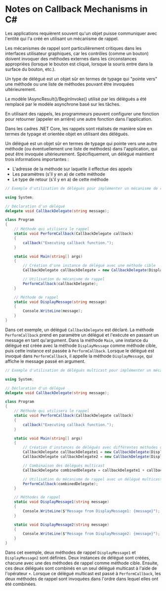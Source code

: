 # Notes on Callback Mechanisms in C#

Les applications requièrent souvent qu'un objet puisse communiquer avec l'entité qui l'a créé en utilisant un mécanisme de rappel.

Les mécanismes de rappel sont particulièrement critiques dans les interfaces utilisateur graphiques, car les contrôles (comme un bouton) doivent invoquer des méthodes externes dans les circonstances appropriées (lorsque le bouton est cliqué, lorsque la souris entre dans la surface du bouton, etc.).

Un type de délégué est un objet sûr en termes de typage qui "pointe vers" une méthode ou une liste de méthodes pouvant être invoquées ultérieurement.

Le modèle IAsyncResult()/BeginInvoke() utilisé par les délégués a été remplacé par le modèle asynchrone basé sur les tâches.

En utilisant des rappels, les programmeurs peuvent configurer une fonction pour retourner (appeler en arrière) une autre fonction dans l'application.

Dans les cadres .NET Core, les rappels sont réalisés de manière sûre en termes de typage et orientée objet en utilisant des délégués.

Un délégué est un objet sûr en termes de typage qui pointe vers une autre méthode (ou éventuellement une liste de méthodes) dans l'application, qui peut être invoquée ultérieurement. Spécifiquement, un délégué maintient trois informations importantes :
- L'adresse de la méthode sur laquelle il effectue des appels
- Les paramètres (s'il y en a) de cette méthode
- Le type de retour (s'il y en a) de cette méthode

```csharp
// Exemple d'utilisation de délégués pour implémenter un mécanisme de rappel

using System;

// Déclaration d'un délégué
delegate void CallbackDelegate(string message);

class Program
{
    // Méthode qui utilisera le rappel
    static void PerformCallback(CallbackDelegate callback)
    {
        callback("Executing callback function.");
    }

    static void Main(string[] args)
    {
        // Création d'une instance de délégué avec une méthode cible
        CallbackDelegate callbackDelegate = new CallbackDelegate(DisplayMessage);

        // Utilisation du mécanisme de rappel
        PerformCallback(callbackDelegate);
    }

    // Méthode de rappel
    static void DisplayMessage(string message)
    {
        Console.WriteLine(message);
    }
}
```

Dans cet exemple, un délégué `CallbackDelegate` est déclaré. La méthode `PerformCallback` prend en paramètre un délégué et l'exécute en passant un message en tant qu'argument. Dans la méthode `Main`, une instance du délégué est créée avec la méthode `DisplayMessage` comme méthode cible, puis cette instance est passée à `PerformCallback`. Lorsque le délégué est invoqué dans `PerformCallback`, il appelle la méthode `DisplayMessage`, qui affiche le message passé en argument.

```csharp
// Exemple d'utilisation de délégués multicast pour implémenter un mécanisme de rappel avec plusieurs abonnés

using System;

// Déclaration d'un délégué
delegate void CallbackDelegate(string message);

class Program
{
    // Méthode qui utilisera le rappel
    static void PerformCallback(CallbackDelegate callback)
    {
        callback("Executing callback function.");
    }

    static void Main(string[] args)
    {
        // Création d'instances de délégués avec différentes méthodes cibles
        CallbackDelegate callbackDelegate1 = new CallbackDelegate(DisplayMessage1);
        CallbackDelegate callbackDelegate2 = new CallbackDelegate(DisplayMessage2);

        // Combinaison des délégués multicast
        CallbackDelegate combinedDelegate = callbackDelegate1 + callbackDelegate2;

        // Utilisation du mécanisme de rappel avec un délégué multicast
        PerformCallback(combinedDelegate);
    }

    // Méthodes de rappel
    static void DisplayMessage1(string message)
    {
        Console.WriteLine($"Message from DisplayMessage1: {message}");
    }

    static void DisplayMessage2(string message)
    {
        Console.WriteLine($"Message from DisplayMessage2: {message}");
    }
}
```
Dans cet exemple, deux méthodes de rappel `DisplayMessage1` et `DisplayMessage2` sont définies. Deux instances de délégué sont créées, chacune avec une des méthodes de rappel comme méthode cible. Ensuite, ces deux délégués sont combinés en un seul délégué multicast à l'aide de l'opérateur `+`. Lorsque ce délégué multicast est passé à `PerformCallback`, les deux méthodes de rappel sont invoquées dans l'ordre dans lequel elles ont été combinées.

